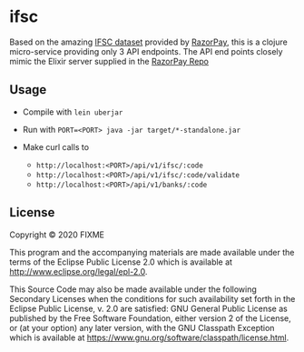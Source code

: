 # ifsc

Based on the amazing [IFSC dataset][dataset] provided by [RazorPay][repo], this is a clojure micro-service providing only 3 API endpoints. The API end points closely mimic the Elixir server supplied in the [RazorPay Repo][repo]

## Usage

* Compile with `lein uberjar`

* Run with `PORT=<PORT> java -jar target/*-standalone.jar`

* Make curl calls to
  * `http://localhost:<PORT>/api/v1/ifsc/:code `
  * `http://localhost:<PORT>/api/v1/ifsc/:code/validate`
  * `http://localhost:<PORT>/api/v1/banks/:code`

## License

Copyright © 2020 FIXME

This program and the accompanying materials are made available under the
terms of the Eclipse Public License 2.0 which is available at
http://www.eclipse.org/legal/epl-2.0.

This Source Code may also be made available under the following Secondary
Licenses when the conditions for such availability set forth in the Eclipse
Public License, v. 2.0 are satisfied: GNU General Public License as published by
the Free Software Foundation, either version 2 of the License, or (at your
option) any later version, with the GNU Classpath Exception which is available
at https://www.gnu.org/software/classpath/license.html.

[dataset]: https://github.com/razorpay/ifsc
[repo]: https://github.com/razorpay/ifsc
